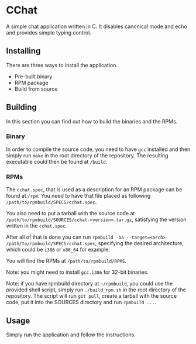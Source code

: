 # CChat
A simple chat application written in C. It disables canonical mode and echo and provides simple typing control.

## Installing
There are three ways to install the application.
* Pre-built binary
* RPM package
* Build from source

## Building
In this section you can find out how to build the binaries and the RPMs.

### Binary
In order to compile the source code, you need to have `gcc` installed and then 
simply run `make` in the root directory of the repository. The resulting executable 
could then be found at `/build`.

### RPMs
The `cchat.spec`, that is used as a description for an RPM package can be found at `/rpm`.
You need to have that file placed as following `/path/to/rpmbuild/SPECS/cchat.spec`.

You also need to put a tarball with the source code at `/path/to/rpmbuild/SOURCES/cchat-<version>.tar.gz`, 
satisfying the version written in the `cchat.spec`.

After all of that is done you can run `rpmbuild -ba --target=<arch> /path/to/rpmbuild/SPECS/cchat.spec`, specifying the
desired architecture, which could be `i386` or `x86_64` for example.

You will find the RPMs at `/path/to/rpmbuild/RPMS`.

Note: you might need to install `gcc.i386` for 32-bit binaries.

Note: if you have rpmbuild directory at `~/rpmbuild`, you could use the provided shell script,
simply run `./build_rpm.sh` in the root directory of the repository. The script will run `git pull`,
create a tarball with the source code, put it into the SOURCES directory and run `rpmbuild ...`.

## Usage
Simply run the application and follow the instructions.
